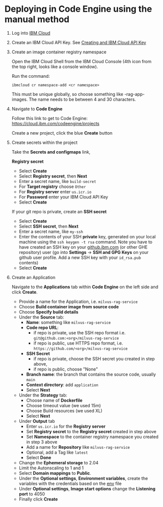 # Deploying in Code Engine using the manual method

1. Log into [IBM Cloud](cloud.ibm.com)

1. Create an IBM Cloud API Key.  See [Creating and IBM Cloud API Key](https://www.ibm.com/docs/en/app-connect/container?topic=servers-creating-cloud-api-key)

1. Create an image container registry namespace

    Open the IBM Cloud Shell from the IBM Cloud Console (4th icon from the top right, looks like a console window).
    
    Run the command:
    ```
    ibmcloud cr namespace-add <cr namespace>
    ```
    This must be unique globally, so choose something like <company-name>-rag-app-images.  The name needs to be between 4 and 30 characters.
    
1. Navigate to **Code Engine**

    Follow this link to get to Code Engine: https://cloud.ibm.com/codeengine/projects

    Create a new project, click the blue **Create** button

1. Create secrets within the project

    Take the **Secrets and configmaps** link, 
    
    **Registry secret**
    - Select **Create**
    - Select **Registry secret**, then **Next**
    - Enter a secret name, like `build-secret`
    - For **Target registry** choose `Other`
    - For **Registry server** enter `us.icr.io`
    - For **Password** enter your IBM Cloud API Key 
    - Select **Create**

    If your git repo is private, create an **SSH secret**
    - Select **Create**
    - Select **SSH secret**, then **Next**
    - Enter a secret name, like `my-ssh`
    - Enter the contents of your SSH **private** key, generated on your local machine using the `ssh keygen -t rsa` command. Note you have to have created an SSH key on your [github.ibm.com](github.ibm.com) (or other GHE repository) user (go into **Settings** -> **SSH and GPG Keys** on your github user profile. Add a new SSH key with your `id_rsa.pub` contents)
    - Select **Create**

1. Create an Application

    Navigate to the **Applications** tab within **Code Engine** on the left side and click **Create**.

    - Provide a name for the Application, i.e. `milvus-rag-service`
    - Choose **Build container image from source code**
    - Choose **Specify build details**
    - Under the **Source** tab:
        - **Name**: something like `milvus-rag-service`
        - **Code repo URL**:
            - if repo is private, use the SSH repo format i.e. `git@github.com:<org>/milvus-rag-service`
            - if repo is public, use HTTPS repo format, i.e. `https://github.com/<org>/milvus-rag-service`
        - **SSH Secret**
            - if repo is private, choose the SSH secret you created in step above,
            - if repo is public, choose "None"
        - **Branch name**: the branch that contains the source code, usually `main`
        - **Context directory**: add `application`
        - Select **Next**
    - Under the **Strategy** tab:
        - Choose name of **Dockerfile**
        - Choose timeout value (we used 15m)
        - Choose Build resources (we used XL)
        - Select **Next**
    - Under **Output** tab
        - Enter `us.icr.io` for the **Registry server**
        - Set **Registry secret** to the **Registry secret** created in step above
        - Set **Namespace** to the container registry namespace you created in step 3 above
        - Add a name for **Repository** like `milvus-rag-service`
        - Optional, add a Tag like `latest`
        - Select **Done**
    - Change the **Ephemeral storage** to 2.04
    - Limit the Autonscaling to 1 and 1
    - Select **Domain mappings** to **Public**.
    - Under the **Optional settings**, **Environment variables**, create the variables with the credentials based on the [env](../application/env) file
    - Under **Optional settings**, **Image start options** change the **Listening port** to 4050
    - Finally click **Create**
  
